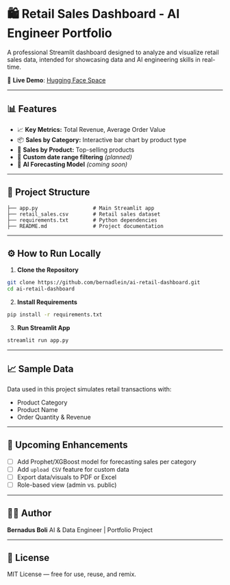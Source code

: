 # 🛍️ Retail Sales Dashboard - AI Engineer Portfolio

A professional Streamlit dashboard designed to analyze and visualize retail sales data, intended for showcasing data and AI engineering skills in real-time.

🔗 **Live Demo**: [Hugging Face Space](https://huggingface.co/spaces/bernadlein/ai-retail-dashboard)

---

## 📊 Features

* 📈 **Key Metrics:** Total Revenue, Average Order Value
* 📦 **Sales by Category:** Interactive bar chart by product type
* 🧃 **Sales by Product:** Top-selling products
* 📅 **Custom date range filtering** *(planned)*
* 🤖 **AI Forecasting Model** *(coming soon)*

---

## 🧱 Project Structure

```
├── app.py                  # Main Streamlit app
├── retail_sales.csv        # Retail sales dataset
├── requirements.txt        # Python dependencies
├── README.md               # Project documentation
```

---

## ⚙️ How to Run Locally

1. **Clone the Repository**

```bash
git clone https://github.com/bernadlein/ai-retail-dashboard.git
cd ai-retail-dashboard
```

2. **Install Requirements**

```bash
pip install -r requirements.txt
```

3. **Run Streamlit App**

```bash
streamlit run app.py
```

---

## 📈 Sample Data

Data used in this project simulates retail transactions with:

* Product Category
* Product Name
* Order Quantity & Revenue

---

## 🚀 Upcoming Enhancements

* [ ] Add Prophet/XGBoost model for forecasting sales per category
* [ ] Add `upload CSV` feature for custom data
* [ ] Export data/visuals to PDF or Excel
* [ ] Role-based view (admin vs. public)

---

## 🧑‍💻 Author

**Bernadus Boli**
AI & Data Engineer | Portfolio Project

---

## 🤝 License

MIT License — free for use, reuse, and remix.
